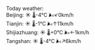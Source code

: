 Today weather:  
Beijing: ☀️ 🌡️-4°C 🌬️↙0km/h  
Tianjin: ☀️ 🌡️-1°C 🌬️↑11km/h  
Shijiazhuang: ☀️ 🌡️+0°C 🌬️←1km/h  
Tangshan: ☀️ 🌡️-4°C 🌬️↗6km/h  
